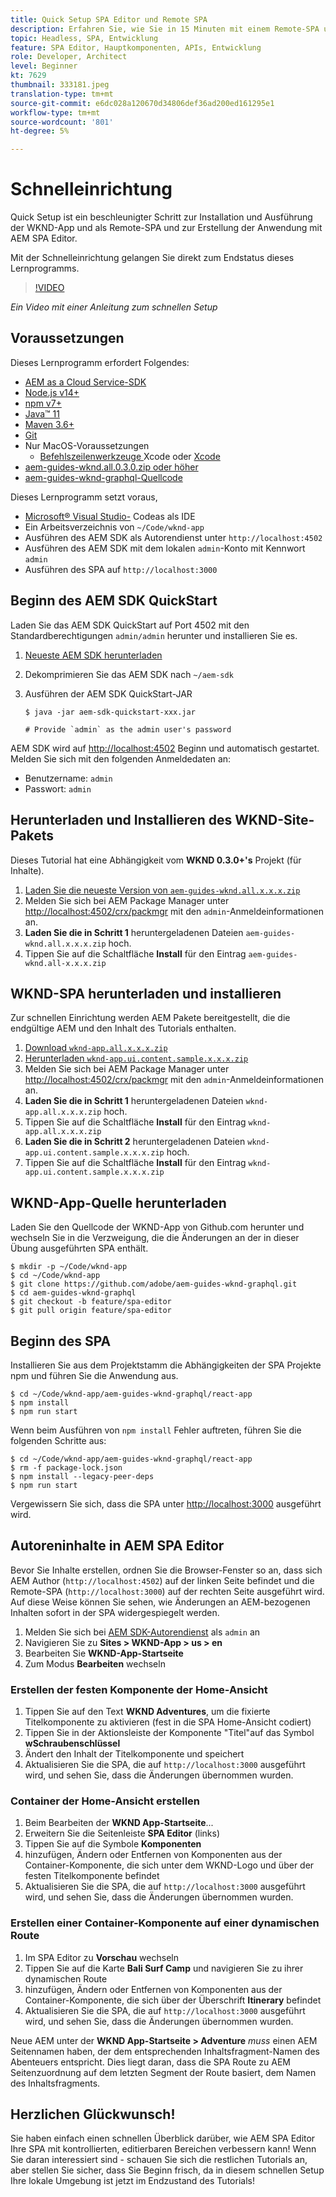 ```yaml
---
title: Quick Setup SPA Editor und Remote SPA
description: Erfahren Sie, wie Sie in 15 Minuten mit einem Remote-SPA und AEM SPA Editor arbeiten können!
topic: Headless, SPA, Entwicklung
feature: SPA Editor, Hauptkomponenten, APIs, Entwicklung
role: Developer, Architect
level: Beginner
kt: 7629
thumbnail: 333181.jpeg
translation-type: tm+mt
source-git-commit: e6dc028a120670d34806def36ad200ed161295e1
workflow-type: tm+mt
source-wordcount: '801'
ht-degree: 5%

---
```



# Schnelleinrichtung

Quick Setup ist ein beschleunigter Schritt zur Installation und Ausführung der WKND-App und als Remote-SPA und zur Erstellung der Anwendung mit AEM SPA Editor.

Mit der Schnelleinrichtung gelangen Sie direkt zum Endstatus dieses Lernprogramms.

>[!VIDEO](https://video.tv.adobe.com/v/333181/?quality=12&learn=on)

_Ein Video mit einer Anleitung zum schnellen Setup_

## Voraussetzungen

Dieses Lernprogramm erfordert Folgendes:

+ [AEM as a Cloud Service-SDK](https://experienceleague.adobe.com/docs/experience-manager-learn/cloud-service/local-development-environment-set-up/aem-runtime.html?lang=en)
+ [Node.js v14+](https://nodejs.org/en/)
+ [npm v7+](https://www.npmjs.com/)
+ [Java™ 11](https://downloads.experiencecloud.adobe.com/content/software-distribution/en/general.html)
+ [Maven 3.6+](https://maven.apache.org/)
+ [Git](https://git-scm.com/downloads)
+ Nur MacOS-Voraussetzungen
   + [Befehlszeilenwerkzeuge ](https://developer.apple.com/xcode/) Xcode oder  [Xcode](https://developer.apple.com/xcode/resources/)
+ [aem-guides-wknd.all.0.3.0.zip oder höher](https://github.com/adobe/aem-guides-wknd/releases)
+ [aem-guides-wknd-graphql-Quellcode](https://github.com/adobe/aem-guides-wknd-graphql)


Dieses Lernprogramm setzt voraus,

+ [Microsoft® Visual Studio-](https://visualstudio.microsoft.com/) Codeas als IDE
+ Ein Arbeitsverzeichnis von `~/Code/wknd-app`
+ Ausführen des AEM SDK als Autorendienst unter `http://localhost:4502`
+ Ausführen des AEM SDK mit dem lokalen `admin`-Konto mit Kennwort `admin`
+ Ausführen des SPA auf `http://localhost:3000`

## Beginn des AEM SDK QuickStart

Laden Sie das AEM SDK QuickStart auf Port 4502 mit den Standardberechtigungen `admin/admin` herunter und installieren Sie es.

1. [Neueste AEM SDK herunterladen](https://experience.adobe.com/#/downloads/content/software-distribution/en/aemcloud.html?fulltext=AEM*+SDK*&amp;orderby=%40jcr%3Acontent%2Fjcr%3AlastModified&amp;orderby.sort=desc&amp;layout=list&amp;p.offset=0&amp;p.limit=1)
1. Dekomprimieren Sie das AEM SDK nach `~/aem-sdk`
1. Ausführen der AEM SDK QuickStart-JAR

   ```
   $ java -jar aem-sdk-quickstart-xxx.jar
   
   # Provide `admin` as the admin user's password
   ```

AEM SDK wird auf [http://localhost:4502](http://localhost:4502) Beginn und automatisch gestartet. Melden Sie sich mit den folgenden Anmeldedaten an:

+ Benutzername: `admin`
+ Passwort: `admin`

## Herunterladen und Installieren des WKND-Site-Pakets

Dieses Tutorial hat eine Abhängigkeit vom __WKND 0.3.0+&#39;s__ Projekt (für Inhalte).

1. [Laden Sie die neueste Version von  `aem-guides-wknd.all.x.x.x.zip`](https://github.com/adobe/aem-guides-wknd/releases)
1. Melden Sie sich bei AEM Package Manager unter [http://localhost:4502/crx/packmgr](http://localhost:4502/crx/packmgr) mit den `admin`-Anmeldeinformationen an.
1. __Laden Sie die in Schritt 1__ heruntergeladenen Dateien  `aem-guides-wknd.all.x.x.x.zip` hoch.
1. Tippen Sie auf die Schaltfläche __Install__ für den Eintrag `aem-guides-wknd.all-x.x.x.zip`

## WKND-SPA herunterladen und installieren

Zur schnellen Einrichtung werden AEM Pakete bereitgestellt, die die endgültige AEM und den Inhalt des Tutorials enthalten.

1. [Download `wknd-app.all.x.x.x.zip`](./assets/quick-setup/wknd-app.all-1.0.0-SNAPSHOT.zip)
1. [Herunterladen  `wknd-app.ui.content.sample.x.x.x.zip`](./assets/quick-setup/wknd-app.ui.content.sample-1.0.0.zip)
1. Melden Sie sich bei AEM Package Manager unter [http://localhost:4502/crx/packmgr](http://localhost:4502/crx/packmgr) mit den `admin`-Anmeldeinformationen an.
1. __Laden Sie die in Schritt 1__ heruntergeladenen Dateien  `wknd-app.all.x.x.x.zip` hoch.
1. Tippen Sie auf die Schaltfläche __Install__ für den Eintrag `wknd-app.all.x.x.x.zip`
1. __Laden Sie die in Schritt 2__ heruntergeladenen Dateien  `wknd-app.ui.content.sample.x.x.x.zip` hoch.
1. Tippen Sie auf die Schaltfläche __Install__ für den Eintrag `wknd-app.ui.content.sample.x.x.x.zip`

## WKND-App-Quelle herunterladen

Laden Sie den Quellcode der WKND-App von Github.com herunter und wechseln Sie in die Verzweigung, die die Änderungen an der in dieser Übung ausgeführten SPA enthält.

```
$ mkdir -p ~/Code/wknd-app
$ cd ~/Code/wknd-app
$ git clone https://github.com/adobe/aem-guides-wknd-graphql.git
$ cd aem-guides-wknd-graphql
$ git checkout -b feature/spa-editor
$ git pull origin feature/spa-editor
```

## Beginn des SPA

Installieren Sie aus dem Projektstamm die Abhängigkeiten der SPA Projekte npm und führen Sie die Anwendung aus.

```
$ cd ~/Code/wknd-app/aem-guides-wknd-graphql/react-app
$ npm install
$ npm run start
```

Wenn beim Ausführen von `npm install` Fehler auftreten, führen Sie die folgenden Schritte aus:

```
$ cd ~/Code/wknd-app/aem-guides-wknd-graphql/react-app
$ rm -f package-lock.json
$ npm install --legacy-peer-deps
$ npm run start
```

Vergewissern Sie sich, dass die SPA unter [http://localhost:3000](http://localhost:3000) ausgeführt wird.

## Autoreninhalte in AEM SPA Editor

Bevor Sie Inhalte erstellen, ordnen Sie die Browser-Fenster so an, dass sich AEM Author (`http://localhost:4502`) auf der linken Seite befindet und die Remote-SPA (`http://localhost:3000`) auf der rechten Seite ausgeführt wird. Auf diese Weise können Sie sehen, wie Änderungen an AEM-bezogenen Inhalten sofort in der SPA widergespiegelt werden.

1. Melden Sie sich bei [AEM SDK-Autorendienst](http://localhost:4502) als `admin` an
1. Navigieren Sie zu __Sites > WKND-App > us > en__
1. Bearbeiten Sie __WKND-App-Startseite__
1. Zum Modus __Bearbeiten__ wechseln

### Erstellen der festen Komponente der Home-Ansicht

1. Tippen Sie auf den Text __WKND Adventures__, um die fixierte Titelkomponente zu aktivieren (fest in die SPA Home-Ansicht codiert)
1. Tippen Sie in der Aktionsleiste der Komponente &quot;Titel&quot;auf das Symbol __wSchraubenschlüssel__
1. Ändert den Inhalt der Titelkomponente und speichert
1. Aktualisieren Sie die SPA, die auf `http://localhost:3000` ausgeführt wird, und sehen Sie, dass die Änderungen übernommen wurden.

### Container der Home-Ansicht erstellen

1. Beim Bearbeiten der __WKND App-Startseite__...
1. Erweitern Sie die Seitenleiste __SPA Editor__ (links)
1. Tippen Sie auf die Symbole __Komponenten__
1. hinzufügen, Ändern oder Entfernen von Komponenten aus der Container-Komponente, die sich unter dem WKND-Logo und über der festen Titelkomponente befindet
1. Aktualisieren Sie die SPA, die auf `http://localhost:3000` ausgeführt wird, und sehen Sie, dass die Änderungen übernommen wurden.

### Erstellen einer Container-Komponente auf einer dynamischen Route

1. Im SPA Editor zu __Vorschau__ wechseln
1. Tippen Sie auf die Karte __Bali Surf Camp__ und navigieren Sie zu ihrer dynamischen Route
1. hinzufügen, Ändern oder Entfernen von Komponenten aus der Container-Komponente, die sich über der Überschrift __Itinerary__ befindet
1. Aktualisieren Sie die SPA, die auf `http://localhost:3000` ausgeführt wird, und sehen Sie, dass die Änderungen übernommen wurden.

Neue AEM unter der __WKND App-Startseite > Adventure__ _muss_ einen AEM Seitennamen haben, der dem entsprechenden Inhaltsfragment-Namen des Abenteuers entspricht. Dies liegt daran, dass die SPA Route zu AEM Seitenzuordnung auf dem letzten Segment der Route basiert, dem Namen des Inhaltsfragments.

## Herzlichen Glückwunsch!

Sie haben einfach einen schnellen Überblick darüber, wie AEM SPA Editor Ihre SPA mit kontrollierten, editierbaren Bereichen verbessern kann! Wenn Sie daran interessiert sind - schauen Sie sich die restlichen Tutorials an, aber stellen Sie sicher, dass Sie Beginn frisch, da in diesem schnellen Setup Ihre lokale Umgebung ist jetzt im Endzustand des Tutorials!
